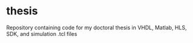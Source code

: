 # thesis
Repository containing code for my doctoral thesis in VHDL, Matlab, HLS, SDK, and simulation .tcl files
